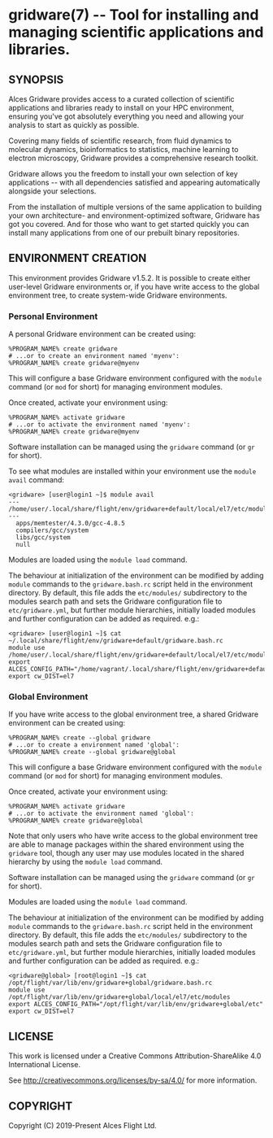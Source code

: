 # gridware(7) -- Tool for installing and managing scientific applications and libraries.

## SYNOPSIS

Alces Gridware provides access to a curated collection of scientific
applications and libraries ready to install on your HPC environment,
ensuring you've got absolutely everything you need and allowing your
analysis to start as quickly as possible.

Covering many fields of scientific research, from fluid dynamics to
molecular dynamics, bioinformatics to statistics, machine learning to
electron microscopy, Gridware provides a comprehensive research
toolkit.

Gridware allows you the freedom to install your own selection of key
applications -- with all dependencies satisfied and appearing
automatically alongside your selections.

From the installation of multiple versions of the same application to
building your own architecture- and environment-optimized software,
Gridware has got you covered. And for those who want to get started
quickly you can install many applications from one of our prebuilt
binary repositories.

## ENVIRONMENT CREATION

This environment provides Gridware v1.5.2. It is possible to create
either user-level Gridware environments or, if you have write access
to the global environment tree, to create system-wide Gridware
environments.

### Personal Environment

A personal Gridware environment can be created using:

```
%PROGRAM_NAME% create gridware
# ...or to create an environment named 'myenv':
%PROGRAM_NAME% create gridware@myenv
```

This will configure a base Gridware environment configured with the
`module` command (or `mod` for short) for managing environment
modules.

Once created, activate your environment using:

```
%PROGRAM_NAME% activate gridware
# ...or to activate the environment named 'myenv':
%PROGRAM_NAME% create gridware@myenv
```

Software installation can be managed using the `gridware` command (or
`gr` for short).

To see what modules are installed within your environment use the
`module avail` command:

```
<gridware> [user@login1 ~]$ module avail
---  /home/user/.local/share/flight/env/gridware+default/local/el7/etc/modules  ---
  apps/memtester/4.3.0/gcc-4.8.5
  compilers/gcc/system
  libs/gcc/system
  null
```

Modules are loaded using the `module load` command.

The behaviour at initialization of the environment can be modified by
adding `module` commands to the `gridware.bash.rc` script held in the
environment directory. By default, this file adds the `etc/modules/`
subdirectory to the modules search path and sets the Gridware
configuration file to `etc/gridware.yml`, but further module
hierarchies, initially loaded modules and further configuration can be
added as required. e.g.:

```
<gridware> [user@login1 ~]$ cat ~/.local/share/flight/env/gridware+default/gridware.bash.rc
module use /home/user/.local/share/flight/env/gridware+default/local/el7/etc/modules
export ALCES_CONFIG_PATH="/home/vagrant/.local/share/flight/env/gridware+default/etc"
export cw_DIST=el7
```

### Global Environment

If you have write access to the global environment tree, a shared
Gridware environment can be created using:

```
%PROGRAM_NAME% create --global gridware
# ...or to create a environment named 'global':
%PROGRAM_NAME% create --global gridware@global
```

This will configure a base Gridware environment configured with the
`module` command (or `mod` for short) for managing environment
modules.

Once created, activate your environment using:

```
%PROGRAM_NAME% activate gridware
# ...or to activate the environment named 'global':
%PROGRAM_NAME% create gridware@global
```

Note that only users who have write access to the global environment
tree are able to manage packages within the shared environment using
the `gridware` tool, though any user may use modules located in the
shared hierarchy by using the `module load` command.

Software installation can be managed using the `gridware` command (or
`gr` for short).

Modules are loaded using the `module load` command.

The behaviour at initialization of the environment can be modified by
adding `module` commands to the `gridware.bash.rc` script held in the
environment directory. By default, this file adds the `etc/modules/`
subdirectory to the modules search path and sets the Gridware
configuration file to `etc/gridware.yml`, but further module
hierarchies, initially loaded modules and further configuration can be
added as required. e.g.:

```
<gridware@global> [root@login1 ~]$ cat /opt/flight/var/lib/env/gridware+global/gridware.bash.rc
module use /opt/flight/var/lib/env/gridware+global/local/el7/etc/modules
export ALCES_CONFIG_PATH="/opt/flight/var/lib/env/gridware+global/etc"
export cw_DIST=el7
```

## LICENSE

This work is licensed under a Creative Commons Attribution-ShareAlike
4.0 International License.

See <http://creativecommons.org/licenses/by-sa/4.0/> for more
information.

## COPYRIGHT

Copyright (C) 2019-Present Alces Flight Ltd.
